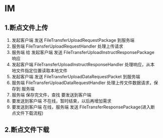 # IM
## 1.断点文件上传
1. 发起客户端 发送 FileTransferUploadRequestPackage 到服务端
2. 服务端 FileTransferUploadRequestHandler 处理上传请求
3. 服务端 给 发起客户端 发送 FileTransferUploadInstructResponsePackage 响应
4. 发起客户端 FileTransferUploadInstructResponseHandler 处理响应，从本地文件指定位置读取本地文件
5. 发起客户端 发送 FileTransferUploadDataRequestPacket 到服务端
6. 服务端 FileTransferUploadDataRequestHandler 处理上传文件数据请求，保存到 服务端
7. 服务端 保存完文件，查找 要发送到客户端
8. 要发送到客户端 不在线，暂时结束，以后再增加需求
9. 要发送到客户端 在线，服务端 发送 FileTransferResponsePackage(进入断点文件下载流程)

     

## 2.断点文件下载